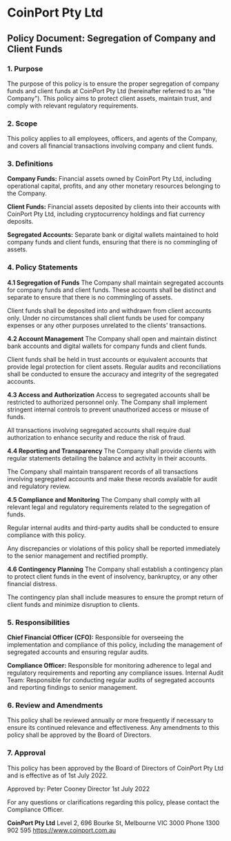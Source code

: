 # CoinPort Pty Ltd

## Policy Document: Segregation of Company and Client Funds

### 1. Purpose

The purpose of this policy is to ensure the proper segregation of company funds and client funds at CoinPort Pty Ltd (hereinafter referred to as "the Company"). This policy aims to protect client assets, maintain trust, and comply with relevant regulatory requirements.

### 2. Scope

This policy applies to all employees, officers, and agents of the Company, and covers all financial transactions involving company and client funds.

### 3. Definitions

 **Company Funds:** Financial assets owned by CoinPort Pty Ltd, including operational capital, profits, and any other monetary resources belonging to the Company.

 **Client Funds:** Financial assets deposited by clients into their accounts with CoinPort Pty Ltd, including cryptocurrency holdings and fiat currency deposits.

 **Segregated Accounts:** Separate bank or digital wallets maintained to hold company funds and client funds, ensuring that there is no commingling of assets.

### 4. Policy Statements

 **4.1 Segregation of Funds**
The Company shall maintain segregated accounts for company funds and client funds. These accounts shall be distinct and separate to ensure that there is no commingling of assets.

Client funds shall be deposited into and withdrawn from client accounts only. Under no circumstances shall client funds be used for company expenses or any other purposes unrelated to the clients' transactions.

 **4.2 Account Management**
The Company shall open and maintain distinct bank accounts and digital wallets for company funds and client funds.

Client funds shall be held in trust accounts or equivalent accounts that provide legal protection for client assets.
   Regular audits and reconciliations shall be conducted to ensure the accuracy and integrity of the segregated accounts.

 **4.3 Access and Authorization**
Access to segregated accounts shall be restricted to authorized personnel only. The Company shall implement stringent internal controls to prevent unauthorized access or misuse of funds.

   All transactions involving segregated accounts shall require dual authorization to enhance security and reduce the risk of fraud.

 **4.4 Reporting and Transparency**
The Company shall provide clients with regular statements detailing the balance and activity in their accounts.

The Company shall maintain transparent records of all transactions involving segregated accounts and make these records available for audit and regulatory review.

 **4.5 Compliance and Monitoring**
The Company shall comply with all relevant legal and regulatory requirements related to the segregation of funds.

Regular internal audits and third-party audits shall be conducted to ensure compliance with this policy.

Any discrepancies or violations of this policy shall be reported immediately to the senior management and rectified promptly.

 **4.6 Contingency Planning**
The Company shall establish a contingency plan to protect client funds in the event of insolvency, bankruptcy, or any other financial distress.

The contingency plan shall include measures to ensure the prompt return of client funds and minimize disruption to clients.

### 5. Responsibilities

 **Chief Financial Officer (CFO):** Responsible for overseeing the implementation and compliance of this policy, including the management of segregated accounts and ensuring regular audits.

 **Compliance Officer:** Responsible for monitoring adherence to legal and regulatory requirements and reporting any compliance issues.
   Internal Audit Team: Responsible for conducting regular audits of segregated accounts and reporting findings to senior management.

### 6. Review and Amendments

This policy shall be reviewed annually or more frequently if necessary to ensure its continued relevance and effectiveness. Any amendments to this policy shall be approved by the Board of Directors.

### 7. Approval

This policy has been approved by the Board of Directors of CoinPort Pty Ltd and is effective as of 1st July 2022.

Approved by:
Peter Cooney
Director
1st July 2022

For any questions or clarifications regarding this policy, please contact the Compliance Officer.

**CoinPort Pty Ltd**
Level 2, 696 Bourke St,
Melbourne VIC 3000
Phone 1300 902 595
https://www.coinport.com.au
